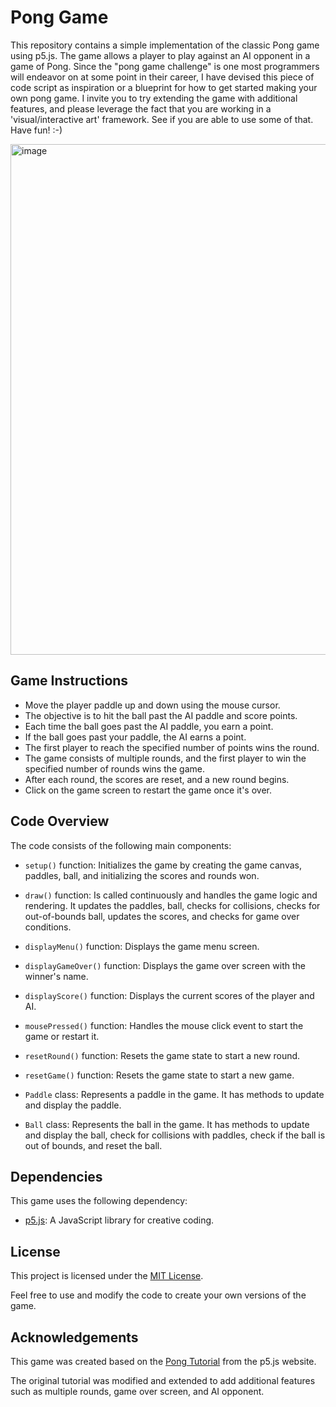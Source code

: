 # Pong Game
This repository contains a simple implementation of the classic Pong game using p5.js. The game allows a player to play against an AI opponent in a game of Pong. Since the "pong game challenge" is one most programmers will endeavor on at some point in their career, I have devised this piece of code script as inspiration or a blueprint for how to get started making your own pong game. I invite you to try extending the game with additional features, and please leverage the fact that you are working in a 'visual/interactive art' framework. See if you are able to use some of that. Have fun! :-)

<img width="817" alt="image" src="https://github.com/QC20/p5.js-PongGame/assets/36644388/e5a7c68a-1fcd-4cb4-b6cd-ad751a5279e3">

## Game Instructions
- Move the player paddle up and down using the mouse cursor.
- The objective is to hit the ball past the AI paddle and score points.
- Each time the ball goes past the AI paddle, you earn a point.
- If the ball goes past your paddle, the AI earns a point.
- The first player to reach the specified number of points wins the round.
- The game consists of multiple rounds, and the first player to win the specified number of rounds wins the game.
- After each round, the scores are reset, and a new round begins.
- Click on the game screen to restart the game once it's over.

## Code Overview
The code consists of the following main components:

- `setup()` function: Initializes the game by creating the game canvas, paddles, ball, and initializing the scores and rounds won.

- `draw()` function: Is called continuously and handles the game logic and rendering. It updates the paddles, ball, checks for collisions, checks for out-of-bounds ball, updates the scores, and checks for game over conditions.

- `displayMenu()` function: Displays the game menu screen.

- `displayGameOver()` function: Displays the game over screen with the winner's name.

- `displayScore()` function: Displays the current scores of the player and AI.

- `mousePressed()` function: Handles the mouse click event to start the game or restart it.

- `resetRound()` function: Resets the game state to start a new round.

- `resetGame()` function: Resets the game state to start a new game.

- `Paddle` class: Represents a paddle in the game. It has methods to update and display the paddle.

- `Ball` class: Represents the ball in the game. It has methods to update and display the ball, check for collisions with paddles, check if the ball is out of bounds, and reset the ball.

## Dependencies
This game uses the following dependency:

- [p5.js](https://p5js.org/): A JavaScript library for creative coding.

## License
This project is licensed under the [MIT License](LICENSE).

Feel free to use and modify the code to create your own versions of the game.

## Acknowledgements
This game was created based on the [Pong Tutorial](https://p5js.org/examples/interaction-pong.html) from the p5.js website.

The original tutorial was modified and extended to add additional features such as multiple rounds, game over screen, and AI opponent.

